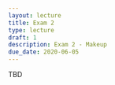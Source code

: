 ```yaml
---
layout: lecture
title: Exam 2
type: lecture
draft: 1
description: Exam 2 - Makeup
due_date: 2020-06-05
---
```


TBD